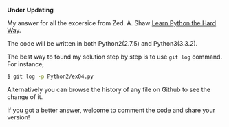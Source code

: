 **Under Updating**

My answer for all the excersice from Zed. A. Shaw [Learn Python the Hard Way](http://learnpythonthehardway.org/).

The code will be written in both Python2(2.7.5) and Python3(3.3.2).

The best way to found my solution step by step is to use `git log` command. For instance,

``` sh
$ git log -p Python2/ex04.py
```

Alternatively you can browse the history of any file on Github to see the change of it.

If you got a better answer, welcome to comment the code and share your version!
